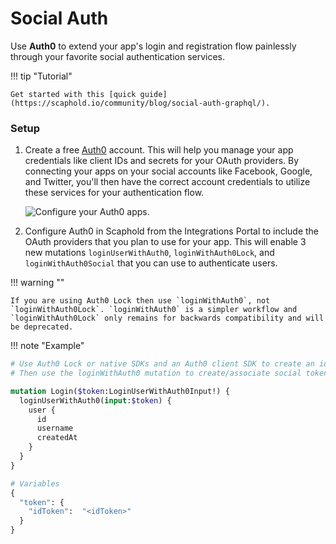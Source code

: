# Social Auth

Use **Auth0** to extend your app's login and registration flow painlessly through your favorite social authentication services.

!!! tip "Tutorial"

    Get started with this [quick guide](https://scaphold.io/community/blog/social-auth-graphql/).

### Setup

1. Create a free [Auth0](https://auth0.com/) account. This will help you manage your app credentials like client IDs and secrets for your OAuth providers. By connecting your apps on your social accounts like Facebook, Google, and Twitter, you'll then have the correct account credentials to utilize these services for your authentication flow.

    <img src="/images/integrations/Configure_Auth0_Account.png" alt="Configure your Auth0 apps.">

2. Configure Auth0 in Scaphold from the Integrations Portal to include the OAuth providers that you plan to use for your app. This will enable 3 new mutations `loginUserWithAuth0`, `loginWithAuth0Lock`, and `loginWithAuth0Social` that you can use to authenticate users.

!!! warning ""

    If you are using Auth0 Lock then use `loginWithAuth0`, not `loginWithAuth0Lock`. `loginWithAuth0` is a simpler workflow and `loginWithAuth0Lock` only remains for backwards compatibility and will be deprecated.

!!! note "Example"

```graphql
# Use Auth0 Lock or native SDKs and an Auth0 client SDK to create an idToken.
# Then use the loginWithAuth0 mutation to create/associate social tokens with scaphold users.

mutation Login($token:LoginUserWithAuth0Input!) {
  loginUserWithAuth0(input:$token) {
    user {
      id
      username
      createdAt
    }
  }
}

# Variables
{
  "token": {
    "idToken":  "<idToken>"
  }
}
```